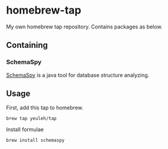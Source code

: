 # homebrew-tap
My own homebrew tap repository.
Contains packages as below.

## Containing
### SchemaSpy
[SchemaSpy](http://schemaspy.sourceforge.net) is a java tool for database structure analyzing.

## Usage
First, add this tap to homebrew.

    brew tap yeuleh/tap

Install formulae

    brew install schemaspy
